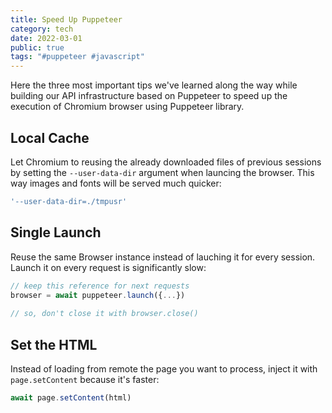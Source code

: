 ```yaml
---
title: Speed Up Puppeteer
category: tech
date: 2022-03-01
public: true
tags: "#puppeteer #javascript"
---
```


Here the three most important tips we've learned along the way while building our API infrastructure based on Puppeteer to speed up the execution of Chromium browser using Puppeteer library.

## Local Cache

Let Chromium to reusing the already downloaded files of previous sessions by setting the `--user-data-dir` argument when launcing the browser. This way images and fonts will be served much quicker:

```js
'--user-data-dir=./tmpusr'
```



## Single Launch

Reuse the same Browser instance instead of lauching it for every session. Launch it on every request is significantly slow:

```js
// keep this reference for next requests
browser = await puppeteer.launch({...})
                                  
// so, don't close it with browser.close()
```



## Set the HTML

Instead of loading from remote the page you want to process, inject it with `page.setContent` because it's faster:

```js
await page.setContent(html)
```

